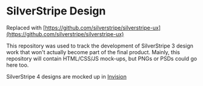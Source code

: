SilverStripe Design
===================

Replaced with [https://github.com/silverstripe/silverstripe-ux](https://github.com/silverstripe/silverstripe-ux)

This repository was used to track the development of SilverStripe 3 design work that won't actually become part of the final product. Mainly, this repository will contain HTML/CSS/JS mock-ups, but PNGs or PSDs could go here too.

SilverStripe 4 designs are mocked up in [Invision](https://projects.invisionapp.com/boards/9GX68PTXUQFH/)
